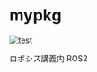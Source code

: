 # mypkg

[![test](https://github.com/Setsu4/mypkg/actions/workflows/test.yml/badge.svg)](https://github.com/Setsu4/mypkg/actions/workflows/test.yml)

ロボシス講義内 ROS2
